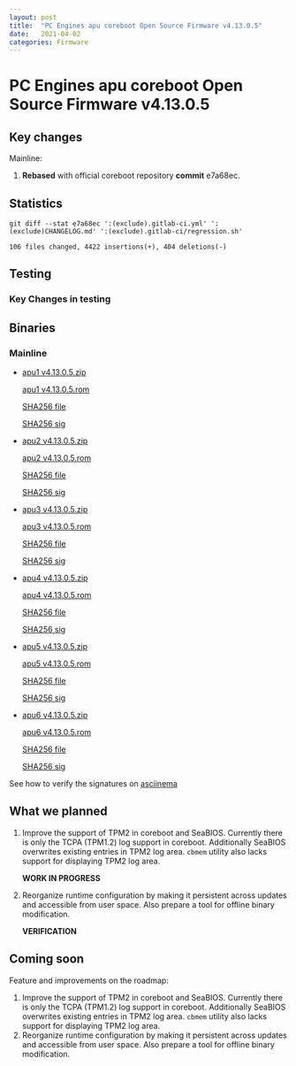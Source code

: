 ```yaml
---
layout: post
title:  "PC Engines apu coreboot Open Source Firmware v4.13.0.5"
date:   2021-04-02
categories: Firmware
---
```


# PC Engines apu coreboot Open Source Firmware v4.13.0.5

## Key changes

Mainline:

1. **Rebased** with official coreboot repository **commit** e7a68ec.

## Statistics


```
git diff --stat e7a68ec ':(exclude).gitlab-ci.yml' ':(exclude)CHANGELOG.md' ':(exclude).gitlab-ci/regression.sh'
```

`106 files changed, 4422 insertions(+), 404 deletions(-)`

## Testing

### Key Changes in testing

## Binaries

### Mainline

* [apu1 v4.13.0.5.zip](https://3mdeb.com/open-source-firmware/pcengines/apu1/apu1_v4.13.0.5.zip)

  [apu1 v4.13.0.5.rom](https://3mdeb.com/open-source-firmware/pcengines/apu1/apu1_v4.13.0.5.rom)

  [SHA256 file](https://3mdeb.com/open-source-firmware/pcengines/apu1/apu1_v4.13.0.5.SHA256)

  [SHA256 sig](https://3mdeb.com/open-source-firmware/pcengines/apu1/apu1_v4.13.0.5.SHA256.sig)

* [apu2 v4.13.0.5.zip](https://3mdeb.com/open-source-firmware/pcengines/apu2/apu2_v4.13.0.5.zip)

  [apu2 v4.13.0.5.rom](https://3mdeb.com/open-source-firmware/pcengines/apu2/apu2_v4.13.0.5.rom)

  [SHA256 file](https://3mdeb.com/open-source-firmware/pcengines/apu2/apu2_v4.13.0.5.SHA256)

  [SHA256 sig](https://3mdeb.com/open-source-firmware/pcengines/apu2/apu2_v4.13.0.5.SHA256.sig)

* [apu3 v4.13.0.5.zip](https://3mdeb.com/open-source-firmware/pcengines/apu3/apu3_v4.13.0.5.zip)

  [apu3 v4.13.0.5.rom](https://3mdeb.com/open-source-firmware/pcengines/apu3/apu3_v4.13.0.5.rom)

  [SHA256 file](https://3mdeb.com/open-source-firmware/pcengines/apu3/apu3_v4.13.0.5.SHA256)

  [SHA256 sig](https://3mdeb.com/open-source-firmware/pcengines/apu3/apu3_v4.13.0.5.SHA256.sig)

* [apu4 v4.13.0.5.zip](https://3mdeb.com/open-source-firmware/pcengines/apu4/apu4_v4.13.0.5.zip)

  [apu4 v4.13.0.5.rom](https://3mdeb.com/open-source-firmware/pcengines/apu4/apu4_v4.13.0.5.rom)

  [SHA256 file](https://3mdeb.com/open-source-firmware/pcengines/apu4/apu4_v4.13.0.5.SHA256)

  [SHA256 sig](https://3mdeb.com/open-source-firmware/pcengines/apu4/apu4_v4.13.0.5.SHA256.sig)

* [apu5 v4.13.0.5.zip](https://3mdeb.com/open-source-firmware/pcengines/apu5/apu5_v4.13.0.5.zip)

  [apu5 v4.13.0.5.rom](https://3mdeb.com/open-source-firmware/pcengines/apu5/apu5_v4.13.0.5.rom)

  [SHA256 file](https://3mdeb.com/open-source-firmware/pcengines/apu5/apu5_v4.13.0.5.SHA256)

  [SHA256 sig](https://3mdeb.com/open-source-firmware/pcengines/apu5/apu5_v4.13.0.5.SHA256.sig)

* [apu6 v4.13.0.5.zip](https://3mdeb.com/open-source-firmware/pcengines/apu6/apu6_v4.13.0.5.zip)

  [apu6 v4.13.0.5.rom](https://3mdeb.com/open-source-firmware/pcengines/apu6/apu6_v4.13.0.5.rom)

  [SHA256 file](https://3mdeb.com/open-source-firmware/pcengines/apu6/apu6_v4.13.0.5.SHA256)

  [SHA256 sig](https://3mdeb.com/open-source-firmware/pcengines/apu6/apu6_v4.13.0.5.SHA256.sig)

See how to verify the signatures on [asciinema](https://asciinema.org/a/376207)

## What we planned

1. Improve the support of TPM2 in coreboot and SeaBIOS. Currently there is only
   the TCPA (TPM1.2) log support in coreboot. Additionally SeaBIOS overwrites
   existing entries in TPM2 log area. `cbmem` utility also lacks support for
   displaying TPM2 log area.

   **WORK IN PROGRESS**

2. Reorganize runtime configuration by making it persistent across updates and
   accessible from user space. Also prepare a tool for offline binary
   modification.

   **VERIFICATION**

## Coming soon

Feature and improvements on the roadmap:

1. Improve the support of TPM2 in coreboot and SeaBIOS. Currently there is only
   the TCPA (TPM1.2) log support in coreboot. Additionally SeaBIOS overwrites
   existing entries in TPM2 log area. `cbmem` utility also lacks support for
   displaying TPM2 log area.
2. Reorganize runtime configuration by making it persistent across updates and
   accessible from user space. Also prepare a tool for offline binary
   modification.
